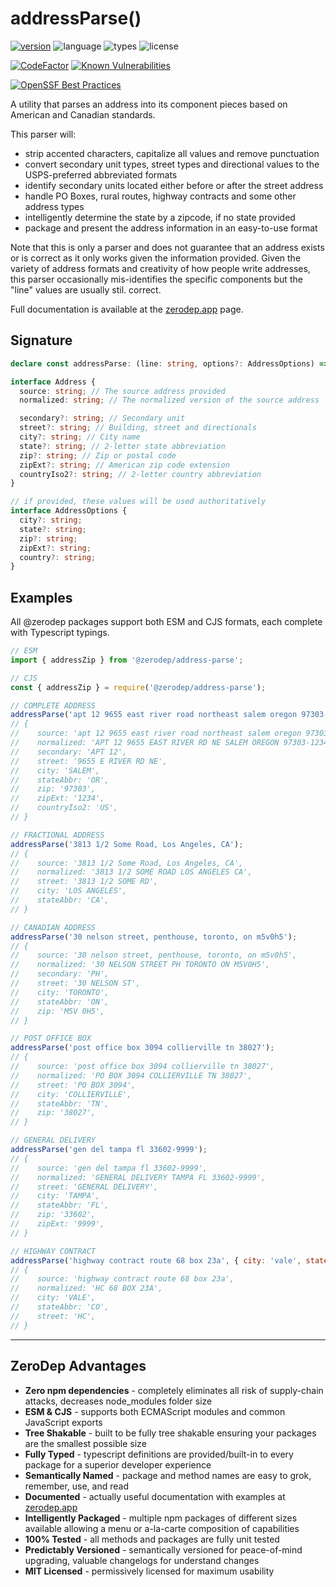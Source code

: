 # addressParse()

[![version](https://img.shields.io/npm/v/@zerodep/address-parse?style=flat-square&color=blue)](https://www.npmjs.com/package/@zerodep/address-parse)
![language](https://img.shields.io/badge/typescript-100%25-blue?style=flat-square)
![types](https://img.shields.io/badge/types-included-blue?style=flat-square)
![license](https://img.shields.io/github/license/cdepage/zerodep?color=blue&style=flat-square)

[![CodeFactor](https://www.codefactor.io/repository/github/cdepage/zerodep/badge)](https://www.codefactor.io/repository/github/cdepage/zerodep)
[![Known Vulnerabilities](https://snyk.io/test/github/cdepage/zerodep/badge.svg)](https://snyk.io/test/github/cdepage/zerodep)

[![OpenSSF Best Practices](https://www.bestpractices.dev/projects/9225/badge)](https://www.bestpractices.dev/projects/9225)

A utility that parses an address into its component pieces based on American and Canadian standards.

This parser will:

- strip accented characters, capitalize all values and remove punctuation
- convert secondary unit types, street types and directional values to the USPS-preferred abbreviated formats
- identify secondary units located either before or after the street address
- handle PO Boxes, rural routes, highway contracts and some other address types
- intelligently determine the state by a zipcode, if no state provided
- package and present the address information in an easy-to-use format

Note that this is only a parser and does not guarantee that an address exists or is correct as it only works given the information provided. Given the variety of address formats and creativity of how people write addresses, this parser occasionally mis-identifies the specific components but the "line" values are usually stil. correct.

Full documentation is available at the [zerodep.app](http://zerodep.app/#/string/deburr) page.

## Signature

```typescript
declare const addressParse: (line: string, options?: AddressOptions) => Address;

interface Address {
  source: string; // The source address provided
  normalized: string; // The normalized version of the source address

  secondary?: string; // Secondary unit
  street?: string; // Building, street and directionals
  city?: string; // City name
  state?: string; // 2-letter state abbreviation
  zip?: string; // Zip or postal code
  zipExt?: string; // American zip code extension
  countryIso2?: string; // 2-letter country abbreviation
}

// if provided, these values will be used authoritatively
interface AddressOptions {
  city?: string;
  state?: string;
  zip?: string;
  zipExt?: string;
  country?: string;
}
```

## Examples

All @zerodep packages support both ESM and CJS formats, each complete with Typescript typings.

```javascript
// ESM
import { addressZip } from '@zerodep/address-parse';

// CJS
const { addressZip } = require('@zerodep/address-parse');
```

```javascript
// COMPLETE ADDRESS
addressParse('apt 12 9655 east river road northeast salem oregon 97303-1234 usa');
// {
//    source: 'apt 12 9655 east river road northeast salem oregon 97303-1234 usa',
//    normalized: 'APT 12 9655 EAST RIVER RD NE SALEM OREGON 97303-1234 USA',
//    secondary: 'APT 12',
//    street: '9655 E RIVER RD NE',
//    city: 'SALEM',
//    stateAbbr: 'OR',
//    zip: '97303',
//    zipExt: '1234',
//    countryIso2: 'US',
// }

// FRACTIONAL ADDRESS
addressParse('3813 1/2 Some Road, Los Angeles, CA');
// {
//    source: '3813 1/2 Some Road, Los Angeles, CA',
//    normalized: '3813 1/2 SOME ROAD LOS ANGELES CA',
//    street: '3813 1/2 SOME RD',
//    city: 'LOS ANGELES',
//    stateAbbr: 'CA',
// }

// CANADIAN ADDRESS
addressParse('30 nelson street, penthouse, toronto, on m5v0h5');
// {
//    source: '30 nelson street, penthouse, toronto, on m5v0h5',
//    normalized: '30 NELSON STREET PH TORONTO ON M5V0H5',
//    secondary: 'PH',
//    street: '30 NELSON ST',
//    city: 'TORONTO',
//    stateAbbr: 'ON',
//    zip: 'M5V 0H5',
// }

// POST OFFICE BOX
addressParse('post office box 3094 collierville tn 38027');
// {
//    source: 'post office box 3094 collierville tn 38027',
//    normalized: 'PO BOX 3094 COLLIERVILLE TN 38027',
//    street: 'PO BOX 3094',
//    city: 'COLLIERVILLE',
//    stateAbbr: 'TN',
//    zip: '38027',
// }

// GENERAL DELIVERY
addressParse('gen del tampa fl 33602-9999');
// {
//    source: 'gen del tampa fl 33602-9999',
//    normalized: 'GENERAL DELIVERY TAMPA FL 33602-9999',
//    street: 'GENERAL DELIVERY',
//    city: 'TAMPA',
//    stateAbbr: 'FL',
//    zip: '33602',
//    zipExt: '9999',
// }

// HIGHWAY CONTRACT
addressParse('highway contract route 68 box 23a', { city: 'vale', state: 'co' });
// {
//    source: 'highway contract route 68 box 23a',
//    normalized: 'HC 68 BOX 23A',
//    city: 'VALE',
//    stateAbbr: 'CO',
//    street: 'HC',
// }
```

---

## ZeroDep Advantages

- **Zero npm dependencies** - completely eliminates all risk of supply-chain attacks, decreases node_modules folder size
- **ESM & CJS** - supports both ECMAScript modules and common JavaScript exports
- **Tree Shakable** - built to be fully tree shakable ensuring your packages are the smallest possible size
- **Fully Typed** - typescript definitions are provided/built-in to every package for a superior developer experience
- **Semantically Named** - package and method names are easy to grok, remember, use, and read
- **Documented** - actually useful documentation with examples at [zerodep.app](https://zerodep.app)
- **Intelligently Packaged** - multiple npm packages of different sizes available allowing a menu or a-la-carte composition of capabilities
- **100% Tested** - all methods and packages are fully unit tested
- **Predictably Versioned** - semantically versioned for peace-of-mind upgrading, valuable changelogs for understand changes
- **MIT Licensed** - permissively licensed for maximum usability
